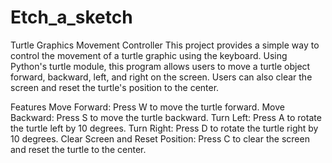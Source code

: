 # Etch_a_sketch
Turtle Graphics Movement Controller
This project provides a simple way to control the movement of a turtle graphic using the keyboard. Using Python's turtle module, this program allows users to move a turtle object forward, backward, left, and right on the screen. Users can also clear the screen and reset the turtle's position to the center.

Features
Move Forward: Press W to move the turtle forward.
Move Backward: Press S to move the turtle backward.
Turn Left: Press A to rotate the turtle left by 10 degrees.
Turn Right: Press D to rotate the turtle right by 10 degrees.
Clear Screen and Reset Position: Press C to clear the screen and reset the turtle to the center.

